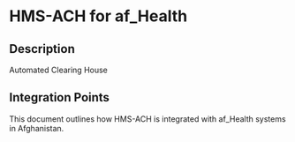 # HMS-ACH for af_Health

## Description

Automated Clearing House

## Integration Points

This document outlines how HMS-ACH is integrated with af_Health systems in Afghanistan.
